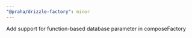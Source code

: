 ```yaml
---
"@praha/drizzle-factory": minor
---
```


Add support for function-based database parameter in composeFactory

